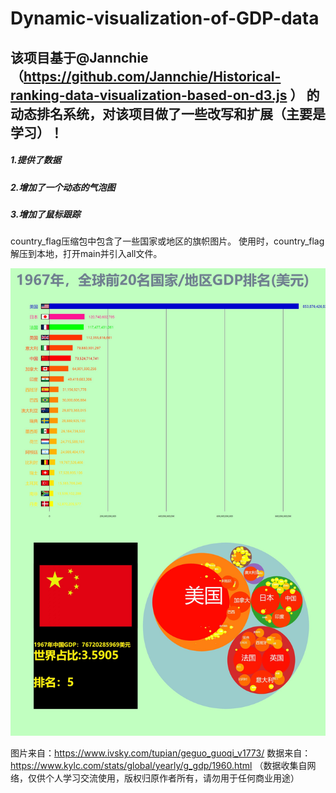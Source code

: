 # Dynamic-visualization-of-GDP-data

## 该项目基于@Jannchie（https://github.com/Jannchie/Historical-ranking-data-visualization-based-on-d3.js ） 的动态排名系统，对该项目做了一些改写和扩展（主要是学习）！

##### 1.提供了数据
##### 2.增加了一个动态的气泡图
##### 3.增加了鼠标跟踪


country_flag压缩包中包含了一些国家或地区的旗帜图片。
使用时，country_flag解压到本地，打开main并引入all文件。

![效果图](https://github.com/shaotong1998/Dynamic-visualization-of-GDP-data/blob/main/%E6%95%88%E6%9E%9C%E5%9B%BE.jpg)



图片来自：https://www.ivsky.com/tupian/geguo_guoqi_v1773/
数据来自：https://www.kylc.com/stats/global/yearly/g_gdp/1960.html
（数据收集自网络，仅供个人学习交流使用，版权归原作者所有，请勿用于任何商业用途）

